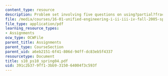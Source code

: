 ```yaml
---
content_type: resource
description: Problem set involving five questions on using?partial?fraction?expansions?to?determine?inverse?Laplace?transforms.
file: /media/courses/16-01-unified-engineering-i-ii-iii-iv-fall-2005-spring-2006/391c2b379ff13bb9315064004f3c593f_s10_ps10_spring04.pdf
file_type: application/pdf
learning_resource_types:
- Assignments
ocw_type: OCWFile
parent_title: Assignments
parent_type: CourseSection
parent_uid: a6eb2151-6f41-806d-94ff-dc83eb5f4337
resourcetype: Document
title: s10_ps10_spring04.pdf
uid: 391c2b37-9ff1-3bb9-3150-64004f3c593f
---
```

